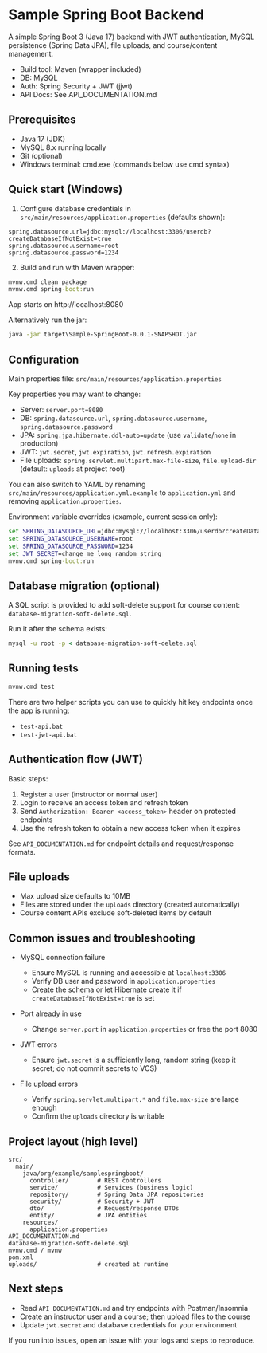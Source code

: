 # Sample Spring Boot Backend

A simple Spring Boot 3 (Java 17) backend with JWT authentication, MySQL persistence (Spring Data JPA), file uploads, and course/content management.

- Build tool: Maven (wrapper included)
- DB: MySQL
- Auth: Spring Security + JWT (jjwt)
- API Docs: See API_DOCUMENTATION.md


## Prerequisites

- Java 17 (JDK)
- MySQL 8.x running locally
- Git (optional)
- Windows terminal: cmd.exe (commands below use cmd syntax)


## Quick start (Windows)

1) Configure database credentials in `src/main/resources/application.properties` (defaults shown):

```
spring.datasource.url=jdbc:mysql://localhost:3306/userdb?createDatabaseIfNotExist=true
spring.datasource.username=root
spring.datasource.password=1234
```

2) Build and run with Maven wrapper:

```bat
mvnw.cmd clean package
mvnw.cmd spring-boot:run
```

App starts on http://localhost:8080

Alternatively run the jar:

```bat
java -jar target\Sample-SpringBoot-0.0.1-SNAPSHOT.jar
```


## Configuration

Main properties file: `src/main/resources/application.properties`

Key properties you may want to change:
- Server: `server.port=8080`
- DB: `spring.datasource.url`, `spring.datasource.username`, `spring.datasource.password`
- JPA: `spring.jpa.hibernate.ddl-auto=update` (use `validate`/`none` in production)
- JWT: `jwt.secret`, `jwt.expiration`, `jwt.refresh.expiration`
- File uploads: `spring.servlet.multipart.max-file-size`, `file.upload-dir` (default: `uploads` at project root)

You can also switch to YAML by renaming `src/main/resources/application.yml.example` to `application.yml` and removing `application.properties`.

Environment variable overrides (example, current session only):

```bat
set SPRING_DATASOURCE_URL=jdbc:mysql://localhost:3306/userdb?createDatabaseIfNotExist=true
set SPRING_DATASOURCE_USERNAME=root
set SPRING_DATASOURCE_PASSWORD=1234
set JWT_SECRET=change_me_long_random_string
mvnw.cmd spring-boot:run
```


## Database migration (optional)

A SQL script is provided to add soft-delete support for course content: `database-migration-soft-delete.sql`.

Run it after the schema exists:

```bat
mysql -u root -p < database-migration-soft-delete.sql
```


## Running tests

```bat
mvnw.cmd test
```

There are two helper scripts you can use to quickly hit key endpoints once the app is running:
- `test-api.bat`
- `test-jwt-api.bat`


## Authentication flow (JWT)

Basic steps:
1) Register a user (instructor or normal user)
2) Login to receive an access token and refresh token
3) Send `Authorization: Bearer <access_token>` header on protected endpoints
4) Use the refresh token to obtain a new access token when it expires

See `API_DOCUMENTATION.md` for endpoint details and request/response formats.


## File uploads

- Max upload size defaults to 10MB
- Files are stored under the `uploads` directory (created automatically)
- Course content APIs exclude soft-deleted items by default


## Common issues and troubleshooting

- MySQL connection failure
  - Ensure MySQL is running and accessible at `localhost:3306`
  - Verify DB user and password in `application.properties`
  - Create the schema or let Hibernate create it if `createDatabaseIfNotExist=true` is set

- Port already in use
  - Change `server.port` in `application.properties` or free the port 8080

- JWT errors
  - Ensure `jwt.secret` is a sufficiently long, random string (keep it secret; do not commit secrets to VCS)

- File upload errors
  - Verify `spring.servlet.multipart.*` and `file.max-size` are large enough
  - Confirm the `uploads` directory is writable


## Project layout (high level)

```
src/
  main/
    java/org/example/samplespringboot/
      controller/        # REST controllers
      service/           # Services (business logic)
      repository/        # Spring Data JPA repositories
      security/          # Security + JWT
      dto/               # Request/response DTOs
      entity/            # JPA entities
    resources/
      application.properties
API_DOCUMENTATION.md
database-migration-soft-delete.sql
mvnw.cmd / mvnw
pom.xml
uploads/                 # created at runtime
```


## Next steps

- Read `API_DOCUMENTATION.md` and try endpoints with Postman/Insomnia
- Create an instructor user and a course; then upload files to the course
- Update `jwt.secret` and database credentials for your environment

If you run into issues, open an issue with your logs and steps to reproduce.
